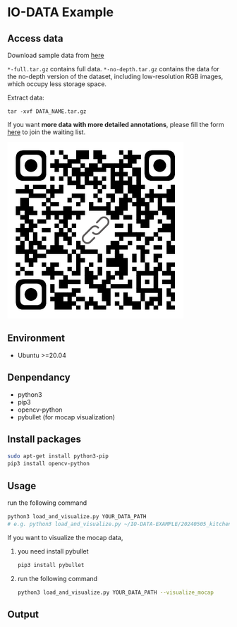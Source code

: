 # IO-DATA Example

## Access data

Download sample data from [here](https://drive.google.com/drive/folders/1xQjkYJfL77e9iPhirie8gfJFGo7pjtbT?usp=sharing)

`*-full.tar.gz` contains full data.
`*-no-depth.tar.gz` contains the data for the no-depth version of the dataset, including low-resolution RGB images, which occupy less storage space.

Extract data:

```
tar -xvf DATA_NAME.tar.gz
```

If you want **more data with more detailed annotations**, please fill the form [here](https://forms.gle/fDdyipTKDZaL34zC6) to join the waiting list.

![image](asserts/waiting_list_form.png)

## Environment

- Ubuntu >=20.04

## Denpendancy

- python3
- pip3
- opencv-python
- pybullet (for mocap visualization)

## Install packages

```bash
sudo apt-get install python3-pip
pip3 install opencv-python
```

## Usage

run the following command
```bash
python3 load_and_visualize.py YOUR_DATA_PATH
# e.g. python3 load_and_visualize.py ~/IO-DATA-EXAMPLE/20240505_kitchen/
```

If you want to visualize the mocap data,

1. you need install pybullet
   ```bash
   pip3 install pybullet
   ```
2. run the following command
   ```bash
   python3 load_and_visualize.py YOUR_DATA_PATH --visualize_mocap
   ```

## Output
